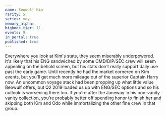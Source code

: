 ```yaml
---
name: Beowulf Kim
rarity: 5
series: voy
memory_alpha:
bigbook_tier: 11
events: 9
in_portal: true
published: true
---
```


Everywhere you look at Kim's stats, they seem miserably underpowered. It's likely that his ENG sandwiched by some CMD/DIP/SEC crew will seem appealing on the behold screen, but his stats don't really support daily use past the early game. Until recently he had the market cornered on Kim events, but you'll get much more mileage out of the superior Captain Harry now. An uncommon voyage stack had been propping up what little value Beowulf offers, but Q2 2019 loaded us up with ENG/SEC options and so his outlook is worsening there too. If you're after the Janeway in his non-vanity vanity collection, you're probably better off spending honor to finish her and skipping both Kim and Odo while immortalizing the other fine crew in that group.
